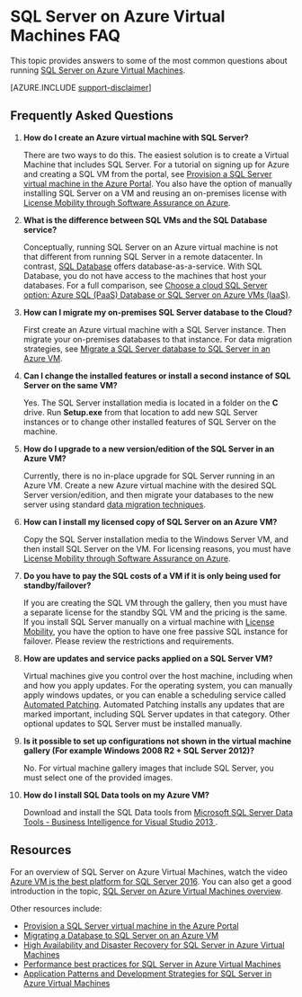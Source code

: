 <properties
	pageTitle="SQL Server on Azure Virtual Machines FAQ | Azure"
	description="This article provides answers to frequently asked questions about running SQL Server on Azure VMs."
	services="virtual-machines-windows"
	documentationCenter=""
	authors="v-shysun"
	manager="felixwu"
	editor=""
	tags="azure-service-management"/>

<tags
	ms.service="virtual-machines-windows"
	ms.date="06/03/2016"
	wacn.date=""/>

# SQL Server on Azure Virtual Machines FAQ

This topic provides answers to some of the most common questions about running [SQL Server on Azure Virtual Machines](/home/features/virtual-machines/sql-server/).

[AZURE.INCLUDE [support-disclaimer](../includes/support-disclaimer.md)]

## Frequently Asked Questions

1. **How do I create an Azure virtual machine with SQL Server?**

	There are two ways to do this. The easiest solution is to create a Virtual Machine that includes SQL Server. For a tutorial on signing up for Azure and creating a SQL VM from the portal, see [Provision a SQL Server virtual machine in the Azure Portal](/documentation/articles/virtual-machines-windows-portal-sql-server-provision/). You also have the option of manually installing SQL Server on a VM and reusing an on-premises license with [License Mobility through Software Assurance on Azure](https://azure.microsoft.com/pricing/license-mobility/).

1. **What is the difference between SQL VMs and the SQL Database service?**

	Conceptually, running SQL Server on an Azure virtual machine is not that different from running SQL Server in a remote datacenter. In contrast, [SQL Database](/documentation/articles/sql-database-technical-overview/) offers database-as-a-service. With SQL Database, you do not have access to the machines that host your databases. For a full comparison, see [Choose a cloud SQL Server option: Azure SQL (PaaS) Database or SQL Server on Azure VMs (IaaS)](../sql-database/media/data-management-azure-sql-database-and-sql-server-iaas.md).

1. **How can I migrate my on-premises SQL Server database to the Cloud?**

	First create an Azure virtual machine with a SQL Server instance. Then migrate your on-premises databases to that instance. For data migration strategies, see [Migrate a SQL Server database to SQL Server in an Azure VM](/documentation/articles/virtual-machines-windows-migrate-sql/).

2. **Can I change the installed features or install a second instance of SQL Server on the same VM?**

	Yes. The SQL Server installation media is located in a folder on the **C** drive. Run **Setup.exe** from that location to add new SQL Server instances or to change other installed features of SQL Server on the machine.

3. **How do I upgrade to a new version/edition of the SQL Server in an Azure VM?**

	Currently, there is no in-place upgrade for SQL Server running in an Azure VM. Create a new Azure virtual machine with the desired SQL Server version/edition, and then migrate your databases to the new server using standard [data migration techniques](/documentation/articles/virtual-machines-windows-migrate-sql/).

4. **How can I install my licensed copy of SQL Server on an Azure VM?**

	Copy the SQL Server installation media to the Windows Server VM, and then install SQL Server on the VM. For licensing reasons, you must have [License Mobility through Software Assurance on Azure](https://azure.microsoft.com/pricing/license-mobility/).

5. **Do you have to pay the SQL costs of a VM if it is only being used for standby/failover?**

	If you are creating the SQL VM through the gallery, then you must have a separate license for the standby SQL VM and the pricing is the same. If you install SQL Server manually on a virtual machine with [License Mobility](https://azure.microsoft.com/pricing/license-mobility/), you have the option to have one free passive SQL instance for failover. Please review the restrictions and requirements.

6. **How are updates and service packs applied on a SQL Server VM?**

	Virtual machines give you control over the host machine, including when and how you apply updates. For the operating system, you can manually apply windows updates, or you can enable a scheduling service called [Automated Patching](/documentation/articles/virtual-machines-windows-classic-sql-automated-patching/). Automated Patching installs any updates that are marked important, including SQL Server updates in that category. Other optional updates to SQL Server must be installed manually.

7. **Is it possible to set up configurations not shown in the virtual machine gallery (For example Windows 2008 R2 + SQL Server 2012)?**

	No. For virtual machine gallery images that include SQL Server, you must select one of the provided images.

9. **How do I install SQL Data tools on my Azure VM?**

	Download and install the SQL Data tools from [Microsoft SQL Server Data Tools - Business Intelligence for Visual Studio 2013 ](https://www.microsoft.com/download/details.aspx?id=42313).

## Resources

For an overview of SQL Server on Azure Virtual Machines, watch the video [Azure VM is the best platform for SQL Server 2016](https://channel9.msdn.com/Events/DataDriven/SQLServer2016/Azure-VM-is-the-best-platform-for-SQL-Server-2016). You can also get a good introduction in the topic, [SQL Server on Azure Virtual Machines overview](/documentation/articles/virtual-machines-windows-sql-server-iaas-overview/).

Other resources include:

- [Provision a SQL Server virtual machine in the Azure Portal](/documentation/articles/virtual-machines-windows-portal-sql-server-provision/)
- [Migrating a Database to SQL Server on an Azure VM](/documentation/articles/virtual-machines-windows-migrate-sql/)
- [High Availability and Disaster Recovery for SQL Server in Azure Virtual Machines](/documentation/articles/virtual-machines-windows-sql-high-availability-dr/)
- [Performance best practices for SQL Server in Azure Virtual Machines](/documentation/articles/virtual-machines-windows-sql-performance/)
- [Application Patterns and Development Strategies for SQL Server in Azure Virtual Machines](/documentation/articles/virtual-machines-windows-sql-server-app-patterns-dev-strategies/)
